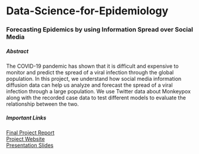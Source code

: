 # Data-Science-for-Epidemiology

### Forecasting Epidemics by using Information Spread over Social Media

##### Abstract
The COVID-19 pandemic has shown that it is difficult and expensive to monitor and predict the spread of a viral infection through the global population. In this project, we understand how social media information diffusion data can help us analyze and forecast the spread of a viral infection through a large population. We use Twitter data about Monkeypox along with the recorded case data to test different models to evaluate the relationship between the two.

##### Important Links
[Final Project Report](https://drive.google.com/file/d/1KSrIbqupPm6eB6fDBq9o_6h3aArktUn-/view)<br>
[Project Website](https://sites.google.com/view/epi-project/)<br>
[Presentation Slides](https://drive.google.com/file/d/1-6BVZSwibWF9C6UZ0iZyL0-lic03Q_8G/view)
